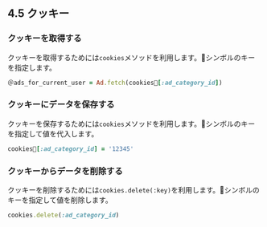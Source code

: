 ## 4.5 クッキー

### クッキーを取得する

クッキーを取得するためには`cookies`メソッドを利用します。シンボルのキーを指定します。

```ruby
＠ads_for_current_user = Ad.fetch(cookies[:ad_category_id])
```

### クッキーにデータを保存する

クッキーを保存するためには`cookies`メソッドを利用します。シンボルのキーを指定して値を代入します。

```ruby
cookies[:ad_category_id] = '12345'
```

### クッキーからデータを削除する

クッキーを削除するためには`cookies.delete(:key)`を利用します。シンボルのキーを指定して値を削除します。

```ruby
cookies.delete(:ad_category_id)
```